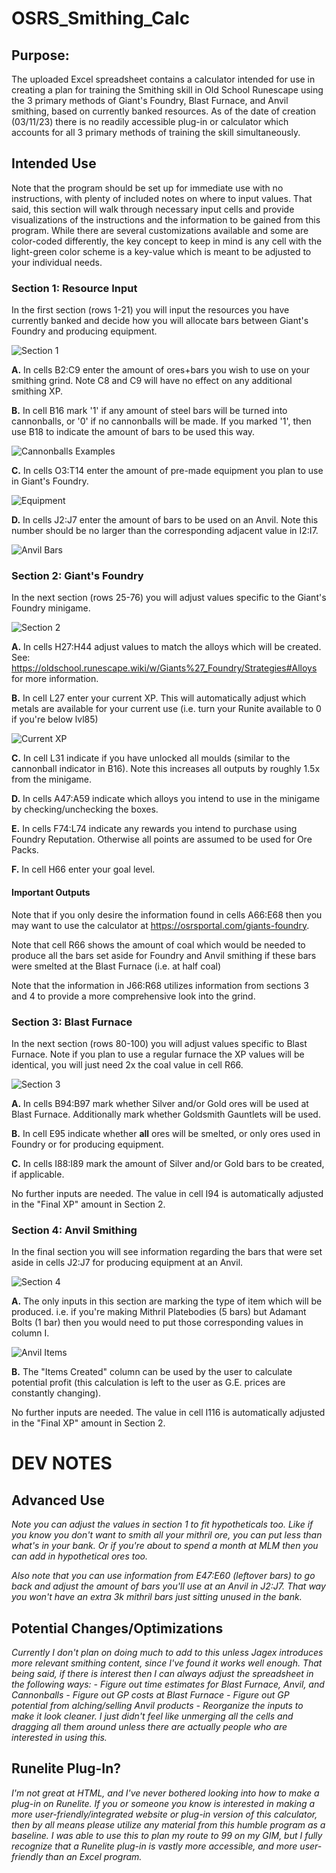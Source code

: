 # OSRS_Smithing_Calc

## Purpose: 
The uploaded Excel spreadsheet contains a calculator intended for use in creating a plan for training the Smithing skill in Old School Runescape using the 3 primary methods of Giant's Foundry, Blast Furnace, and Anvil smithing, based on currently banked resources. As of the date of creation (03/11/23) there is no readily accessible plug-in or calculator which accounts for all 3 primary methods of training the skill simultaneously.


## Intended Use
Note that the program should be set up for immediate use with no instructions, with plenty of included notes on where to input values. That said, this section will walk through necessary input cells and provide visualizations of the instructions and the information to be gained from this program. While there are several customizations available and some are color-coded differently, the key concept to keep in mind is any cell with the light-green color scheme is a key-value which is meant to be adjusted to your individual needs.

### Section 1: Resource Input
In the first section (rows 1-21) you will input the resources you have currently banked and decide how you will allocate bars between Giant's Foundry and producing equipment.

![Section 1](Readme_Images/1.0.png)

**A.** In cells B2:C9 enter the amount of ores+bars you wish to use on your smithing grind. Note C8 and C9 will have no effect on any additional smithing XP.

**B.** In cell B16 mark '1' if any amount of steel bars will be turned into cannonballs, or '0' if no cannonballs will be made. If you marked '1', then use B18 to indicate the amount of bars to be used this way.

![Cannonballs Examples](Readme_Images/1.2.png)

**C.** In cells O3:T14 enter the amount of pre-made equipment you plan to use in Giant's Foundry.

![Equipment](Readme_Images/1.3.png)

**D.** In cells J2:J7 enter the amount of bars to be used on an Anvil. Note this number should be no larger than the corresponding adjacent value in I2:I7.

![Anvil Bars](Readme_Images/1.4.png)


### Section 2: Giant's Foundry
In the next section (rows 25-76) you will adjust values specific to the Giant's Foundry minigame.

![Section 2](Readme_Images/2.0.png)

**A.** In cells H27:H44 adjust values to match the alloys which will be created. See: https://oldschool.runescape.wiki/w/Giants%27_Foundry/Strategies#Alloys for more information.

**B.** In cell L27 enter your current XP. This will automatically adjust which metals are available for your current use (i.e. turn your Runite available to 0 if you're below lvl85)

![Current XP](Readme_Images/2.2.png)

**C.** In cell L31 indicate if you have unlocked all moulds (similar to the cannonball indicator in B16). Note this increases all outputs by roughly 1.5x from the minigame.

**D.** In cells A47:A59 indicate which alloys you intend to use in the minigame by checking/unchecking the boxes.

**E.** In cells F74:L74 indicate any rewards you intend to purchase using Foundry Reputation. Otherwise all points are assumed to be used for Ore Packs.

**F.** In cell H66 enter your goal level.

#### Important Outputs
Note that if you only desire the information found in cells A66:E68 then you may want to use the calculator at https://osrsportal.com/giants-foundry.

Note that cell R66 shows the amount of coal which would be needed to produce all the bars set aside for Foundry and Anvil smithing if these bars were smelted at the Blast Furnace (i.e. at half coal)

Note that the information in J66:R68 utilizes information from sections 3 and 4 to provide a more comprehensive look into the grind.

### Section 3: Blast Furnace
In the next section (rows 80-100) you will adjust values specific to Blast Furnace. Note if you plan to use a regular furnace the XP values will be identical, you will just need 2x the coal value in cell R66.

![Section 3](Readme_Images/3.0.png)

**A.** In cells B94:B97 mark whether Silver and/or Gold ores will be used at Blast Furnace. Additionally mark whether Goldsmith Gauntlets will be used.

**B.** In cell E95 indicate whether **all** ores will be smelted, or only ores used in Foundry or for producing equipment.

**C.** In cells I88:I89 mark the amount of Silver and/or Gold bars to be created, if applicable.

No further inputs are needed. The value in cell I94 is automatically adjusted in the "Final XP" amount in Section 2.

### Section 4: Anvil Smithing
In the final section you will see information regarding the bars that were set aside in cells J2:J7 for producing equipment at an Anvil.

![Section 4](Readme_Images/4.0.png)

**A.** The only inputs in this section are marking the type of item which will be produced. i.e. if you're making Mithril Platebodies (5 bars) but Adamant Bolts (1 bar) then you would need to put those corresponding values in column I.

![Anvil Items](Readme_Images/4.1.png)

**B.** The "Items Created" column can be used by the user to calculate potential profit (this calculation is left to the user as G.E. prices are constantly changing).

No further inputs are needed. The value in cell I116 is automatically adjusted in the "Final XP" amount in Section 2.



# DEV NOTES

## Advanced Use
*Note you can adjust the values in section 1 to fit hypotheticals too. Like if you know you don't want to smith all your mithril ore, you can put less than what's in your bank. Or if you're about to spend a month at MLM then you can add in hypothetical ores too.*

*Also note that you can use information from E47:E60 (leftover bars) to go back and adjust the amount of bars you'll use at an Anvil in J2:J7. That way you won't have an extra 3k mithril bars just sitting unused in the bank.*

## Potential Changes/Optimizations
*Currently I don't plan on doing much to add to this unless Jagex introduces more relevant smithing content, since I've found it works well enough. That being said, if there is interest then I can always adjust the spreadsheet in the following ways:*
*- Figure out time estimates for Blast Furnace, Anvil, and Cannonballs*
*- Figure out GP costs at Blast Furnace*
*- Figure out GP potential from alching/selling Anvil products*
*- Reorganize the inputs to make it look cleaner. I just didn't feel like unmerging all the cells and dragging all them around unless there are actually people who are interested in using this.*

## Runelite Plug-In?
*I'm not great at HTML, and I've never bothered looking into how to make a plug-in on Runelite. If you or someone you know is interested in making a more user-friendly/integrated website or plug-in version of this calculator, then by all means please utilize any material from this humble program as a baseline. I was able to use this to plan my route to 99 on my GIM, but I fully recognize that a Runelite plug-in is vastly more accessible, and more user-friendly than an Excel program.*
